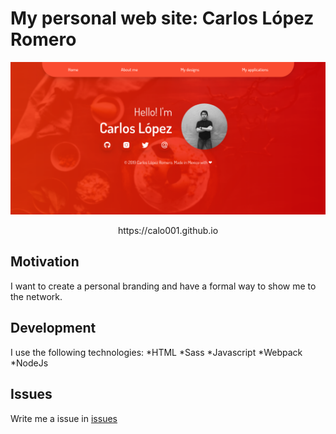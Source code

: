 # My personal web site: Carlos López Romero

![Screenshot](https://raw.githubusercontent.com/calo001/myWebpage/master/public/Screenshot_1.png)

<center> https://calo001.github.io </center>

## Motivation
I want to create a personal branding and have a formal way to show me to the network.

## Development
I use the following technologies:
  *HTML
  *Sass
  *Javascript
  *Webpack
  *NodeJs

## Issues
Write me a issue in [issues](https://github.com/calo001/myWebpage/issues)

